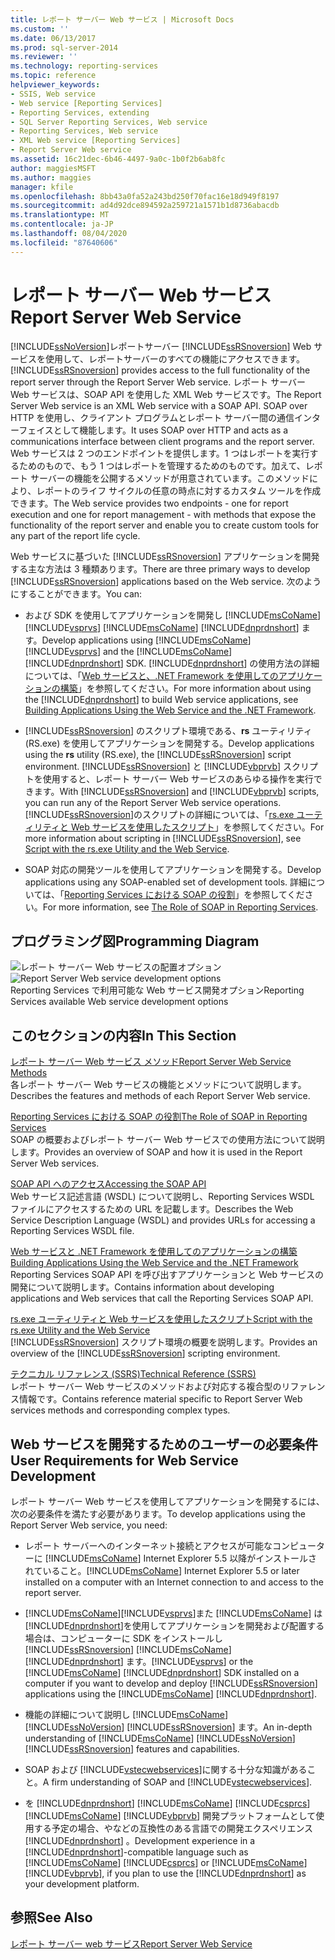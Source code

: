 ```yaml
---
title: レポート サーバー Web サービス | Microsoft Docs
ms.custom: ''
ms.date: 06/13/2017
ms.prod: sql-server-2014
ms.reviewer: ''
ms.technology: reporting-services
ms.topic: reference
helpviewer_keywords:
- SSIS, Web service
- Web service [Reporting Services]
- Reporting Services, extending
- SQL Server Reporting Services, Web service
- Reporting Services, Web service
- XML Web service [Reporting Services]
- Report Server Web service
ms.assetid: 16c21dec-6b46-4497-9a0c-1b0f2b6ab8fc
author: maggiesMSFT
ms.author: maggies
manager: kfile
ms.openlocfilehash: 8bb43a0fa52a243bd250f70fac16e18d949f8197
ms.sourcegitcommit: ad4d92dce894592a259721a1571b1d8736abacdb
ms.translationtype: MT
ms.contentlocale: ja-JP
ms.lasthandoff: 08/04/2020
ms.locfileid: "87640606"
---
```

# <a name="report-server-web-service"></a><span data-ttu-id="b6d7b-102">レポート サーバー Web サービス</span><span class="sxs-lookup"><span data-stu-id="b6d7b-102">Report Server Web Service</span></span>
  [!INCLUDE[ssNoVersion](../../includes/ssnoversion-md.md)]<span data-ttu-id="b6d7b-103">レポートサーバー [!INCLUDE[ssRSnoversion](../../includes/ssrsnoversion-md.md)] Web サービスを使用して、レポートサーバーのすべての機能にアクセスできます。</span><span class="sxs-lookup"><span data-stu-id="b6d7b-103">[!INCLUDE[ssRSnoversion](../../includes/ssrsnoversion-md.md)] provides access to the full functionality of the report server through the Report Server Web service.</span></span> <span data-ttu-id="b6d7b-104">レポート サーバー Web サービスは、SOAP API を使用した XML Web サービスです。</span><span class="sxs-lookup"><span data-stu-id="b6d7b-104">The Report Server Web service is an XML Web service with a SOAP API.</span></span> <span data-ttu-id="b6d7b-105">SOAP over HTTP を使用し、クライアント プログラムとレポート サーバー間の通信インターフェイスとして機能します。</span><span class="sxs-lookup"><span data-stu-id="b6d7b-105">It uses SOAP over HTTP and acts as a communications interface between client programs and the report server.</span></span> <span data-ttu-id="b6d7b-106">Web サービスは 2 つのエンドポイントを提供します。1 つはレポートを実行するためのもので、もう 1 つはレポートを管理するためのものです。加えて、レポート サーバーの機能を公開するメソッドが用意されています。このメソッドにより、レポートのライフ サイクルの任意の時点に対するカスタム ツールを作成できます。</span><span class="sxs-lookup"><span data-stu-id="b6d7b-106">The Web service provides two endpoints - one for report execution and one for report management - with methods that expose the functionality of the report server and enable you to create custom tools for any part of the report life cycle.</span></span>  
  
 <span data-ttu-id="b6d7b-107">Web サービスに基づいた [!INCLUDE[ssRSnoversion](../../includes/ssrsnoversion-md.md)] アプリケーションを開発する主な方法は 3 種類あります。</span><span class="sxs-lookup"><span data-stu-id="b6d7b-107">There are three primary ways to develop [!INCLUDE[ssRSnoversion](../../includes/ssrsnoversion-md.md)] applications based on the Web service.</span></span> <span data-ttu-id="b6d7b-108">次のようにすることができます。</span><span class="sxs-lookup"><span data-stu-id="b6d7b-108">You can:</span></span>  
  
-   <span data-ttu-id="b6d7b-109">および SDK を使用してアプリケーションを開発し [!INCLUDE[msCoName](../../includes/msconame-md.md)] [!INCLUDE[vsprvs](../../includes/vsprvs-md.md)] [!INCLUDE[msCoName](../../includes/msconame-md.md)] [!INCLUDE[dnprdnshort](../../includes/dnprdnshort-md.md)] ます。</span><span class="sxs-lookup"><span data-stu-id="b6d7b-109">Develop applications using [!INCLUDE[msCoName](../../includes/msconame-md.md)] [!INCLUDE[vsprvs](../../includes/vsprvs-md.md)] and the [!INCLUDE[msCoName](../../includes/msconame-md.md)] [!INCLUDE[dnprdnshort](../../includes/dnprdnshort-md.md)] SDK.</span></span> <span data-ttu-id="b6d7b-110">[!INCLUDE[dnprdnshort](../../includes/dnprdnshort-md.md)] の使用方法の詳細については、「[Web サービスと、.NET Framework を使用してのアプリケーションの構築](../report-server-web-service/net-framework/building-applications-using-the-web-service-and-the-net-framework.md)」を参照してください。</span><span class="sxs-lookup"><span data-stu-id="b6d7b-110">For more information about using the [!INCLUDE[dnprdnshort](../../includes/dnprdnshort-md.md)] to build Web service applications, see [Building Applications Using the Web Service and the .NET Framework](../report-server-web-service/net-framework/building-applications-using-the-web-service-and-the-net-framework.md).</span></span>  
  
-   <span data-ttu-id="b6d7b-111">[!INCLUDE[ssRSnoversion](../../includes/ssrsnoversion-md.md)] のスクリプト環境である、**rs** ユーティリティ (RS.exe) を使用してアプリケーションを開発する。</span><span class="sxs-lookup"><span data-stu-id="b6d7b-111">Develop applications using the **rs** utility (RS.exe), the [!INCLUDE[ssRSnoversion](../../includes/ssrsnoversion-md.md)] script environment.</span></span> <span data-ttu-id="b6d7b-112">[!INCLUDE[ssRSnoversion](../../includes/ssrsnoversion-md.md)] と [!INCLUDE[vbprvb](../../includes/vbprvb-md.md)] スクリプトを使用すると、レポート サーバー Web サービスのあらゆる操作を実行できます。</span><span class="sxs-lookup"><span data-stu-id="b6d7b-112">With [!INCLUDE[ssRSnoversion](../../includes/ssrsnoversion-md.md)] and [!INCLUDE[vbprvb](../../includes/vbprvb-md.md)] scripts, you can run any of the Report Server Web service operations.</span></span> <span data-ttu-id="b6d7b-113">[!INCLUDE[ssRSnoversion](../../includes/ssrsnoversion-md.md)]のスクリプトの詳細については、「[rs.exe ユーティリティと Web サービスを使用したスクリプト](../tools/script-with-the-rs-exe-utility-and-the-web-service.md)」を参照してください。</span><span class="sxs-lookup"><span data-stu-id="b6d7b-113">For more information about scripting in [!INCLUDE[ssRSnoversion](../../includes/ssrsnoversion-md.md)], see [Script with the rs.exe Utility and the Web Service](../tools/script-with-the-rs-exe-utility-and-the-web-service.md).</span></span>  
  
-   <span data-ttu-id="b6d7b-114">SOAP 対応の開発ツールを使用してアプリケーションを開発する。</span><span class="sxs-lookup"><span data-stu-id="b6d7b-114">Develop applications using any SOAP-enabled set of development tools.</span></span> <span data-ttu-id="b6d7b-115">詳細については、「[Reporting Services における SOAP の役割](../report-server-web-service/the-role-of-soap-in-reporting-services.md)」を参照してください。</span><span class="sxs-lookup"><span data-stu-id="b6d7b-115">For more information, see [The Role of SOAP in Reporting Services](../report-server-web-service/the-role-of-soap-in-reporting-services.md).</span></span>  
  
## <a name="programming-diagram"></a><span data-ttu-id="b6d7b-116">プログラミング図</span><span class="sxs-lookup"><span data-stu-id="b6d7b-116">Programming Diagram</span></span>  
 <span data-ttu-id="b6d7b-117">![レポート サーバー Web サービスの配置オプション](../../../2014/reporting-services/media/reportserviceswebserviceprog-01.gif "レポート サーバー Web サービスの配置オプション")</span><span class="sxs-lookup"><span data-stu-id="b6d7b-117">![Report Server Web service development options](../../../2014/reporting-services/media/reportserviceswebserviceprog-01.gif "Report Server Web service development options")</span></span>  
<span data-ttu-id="b6d7b-118">Reporting Services で利用可能な Web サービス開発オプション</span><span class="sxs-lookup"><span data-stu-id="b6d7b-118">Reporting Services available Web service development options</span></span>  
  
## <a name="in-this-section"></a><span data-ttu-id="b6d7b-119">このセクションの内容</span><span class="sxs-lookup"><span data-stu-id="b6d7b-119">In This Section</span></span>  
 [<span data-ttu-id="b6d7b-120">レポート サーバー Web サービス メソッド</span><span class="sxs-lookup"><span data-stu-id="b6d7b-120">Report Server Web Service Methods</span></span>](../report-server-web-service/methods/report-server-web-service-methods.md)  
 <span data-ttu-id="b6d7b-121">各レポート サーバー Web サービスの機能とメソッドについて説明します。</span><span class="sxs-lookup"><span data-stu-id="b6d7b-121">Describes the features and methods of each Report Server Web service.</span></span>  
  
 [<span data-ttu-id="b6d7b-122">Reporting Services における SOAP の役割</span><span class="sxs-lookup"><span data-stu-id="b6d7b-122">The Role of SOAP in Reporting Services</span></span>](../report-server-web-service/the-role-of-soap-in-reporting-services.md)  
 <span data-ttu-id="b6d7b-123">SOAP の概要およびレポート サーバー Web サービスでの使用方法について説明します。</span><span class="sxs-lookup"><span data-stu-id="b6d7b-123">Provides an overview of SOAP and how it is used in the Report Server Web services.</span></span>  
  
 [<span data-ttu-id="b6d7b-124">SOAP API へのアクセス</span><span class="sxs-lookup"><span data-stu-id="b6d7b-124">Accessing the SOAP API</span></span>](../report-server-web-service/accessing-the-soap-api.md)  
 <span data-ttu-id="b6d7b-125">Web サービス記述言語 (WSDL) について説明し、Reporting Services WSDL ファイルにアクセスするための URL を記載します。</span><span class="sxs-lookup"><span data-stu-id="b6d7b-125">Describes the Web Service Description Language (WSDL) and provides URLs for accessing a Reporting Services WSDL file.</span></span>  
  
 [<span data-ttu-id="b6d7b-126">Web サービスと .NET Framework を使用してのアプリケーションの構築</span><span class="sxs-lookup"><span data-stu-id="b6d7b-126">Building Applications Using the Web Service and the .NET Framework</span></span>](../report-server-web-service/net-framework/building-applications-using-the-web-service-and-the-net-framework.md)  
 <span data-ttu-id="b6d7b-127">Reporting Services SOAP API を呼び出すアプリケーションと Web サービスの開発について説明します。</span><span class="sxs-lookup"><span data-stu-id="b6d7b-127">Contains information about developing applications and Web services that call the Reporting Services SOAP API.</span></span>  
  
 [<span data-ttu-id="b6d7b-128">rs.exe ユーティリティと Web サービスを使用したスクリプト</span><span class="sxs-lookup"><span data-stu-id="b6d7b-128">Script with the rs.exe Utility and the Web Service</span></span>](../tools/script-with-the-rs-exe-utility-and-the-web-service.md)  
 <span data-ttu-id="b6d7b-129">[!INCLUDE[ssRSnoversion](../../includes/ssrsnoversion-md.md)] スクリプト環境の概要を説明します。</span><span class="sxs-lookup"><span data-stu-id="b6d7b-129">Provides an overview of the [!INCLUDE[ssRSnoversion](../../includes/ssrsnoversion-md.md)] scripting environment.</span></span>  
  
 [<span data-ttu-id="b6d7b-130">テクニカル リファレンス (SSRS)</span><span class="sxs-lookup"><span data-stu-id="b6d7b-130">Technical Reference &#40;SSRS&#41;</span></span>](../../../2014/reporting-services/technical-reference-ssrs.md)  
 <span data-ttu-id="b6d7b-131">レポート サーバー Web サービスのメソッドおよび対応する複合型のリファレンス情報です。</span><span class="sxs-lookup"><span data-stu-id="b6d7b-131">Contains reference material specific to Report Server Web services methods and corresponding complex types.</span></span>  
  
## <a name="user-requirements-for-web-service-development"></a><span data-ttu-id="b6d7b-132">Web サービスを開発するためのユーザーの必要条件</span><span class="sxs-lookup"><span data-stu-id="b6d7b-132">User Requirements for Web Service Development</span></span>  
 <span data-ttu-id="b6d7b-133">レポート サーバー Web サービスを使用してアプリケーションを開発するには、次の必要条件を満たす必要があります。</span><span class="sxs-lookup"><span data-stu-id="b6d7b-133">To develop applications using the Report Server Web service, you need:</span></span>  
  
-   <span data-ttu-id="b6d7b-134">レポート サーバーへのインターネット接続とアクセスが可能なコンピューターに [!INCLUDE[msCoName](../../includes/msconame-md.md)] Internet Explorer 5.5 以降がインストールされていること。</span><span class="sxs-lookup"><span data-stu-id="b6d7b-134">[!INCLUDE[msCoName](../../includes/msconame-md.md)] Internet Explorer 5.5 or later installed on a computer with an Internet connection to and access to the report server.</span></span>  
  
-   [!INCLUDE[msCoName](../../includes/msconame-md.md)]<span data-ttu-id="b6d7b-135">[!INCLUDE[vsprvs](../../includes/vsprvs-md.md)]また [!INCLUDE[msCoName](../../includes/msconame-md.md)] は [!INCLUDE[dnprdnshort](../../includes/dnprdnshort-md.md)]を使用してアプリケーションを開発および配置する場合は、コンピューターに SDK をインストールし [!INCLUDE[ssRSnoversion](../../includes/ssrsnoversion-md.md)] [!INCLUDE[msCoName](../../includes/msconame-md.md)] [!INCLUDE[dnprdnshort](../../includes/dnprdnshort-md.md)] ます。</span><span class="sxs-lookup"><span data-stu-id="b6d7b-135">[!INCLUDE[vsprvs](../../includes/vsprvs-md.md)] or the [!INCLUDE[msCoName](../../includes/msconame-md.md)] [!INCLUDE[dnprdnshort](../../includes/dnprdnshort-md.md)] SDK installed on a computer if you want to develop and deploy [!INCLUDE[ssRSnoversion](../../includes/ssrsnoversion-md.md)] applications using the [!INCLUDE[msCoName](../../includes/msconame-md.md)] [!INCLUDE[dnprdnshort](../../includes/dnprdnshort-md.md)].</span></span>  
  
-   <span data-ttu-id="b6d7b-136">機能の詳細について説明し [!INCLUDE[msCoName](../../includes/msconame-md.md)] [!INCLUDE[ssNoVersion](../../includes/ssnoversion-md.md)] [!INCLUDE[ssRSnoversion](../../includes/ssrsnoversion-md.md)] ます。</span><span class="sxs-lookup"><span data-stu-id="b6d7b-136">An in-depth understanding of [!INCLUDE[msCoName](../../includes/msconame-md.md)] [!INCLUDE[ssNoVersion](../../includes/ssnoversion-md.md)] [!INCLUDE[ssRSnoversion](../../includes/ssrsnoversion-md.md)] features and capabilities.</span></span>  
  
-   <span data-ttu-id="b6d7b-137">SOAP および [!INCLUDE[vstecwebservices](../../includes/vstecwebservices-md.md)]に関する十分な知識があること。</span><span class="sxs-lookup"><span data-stu-id="b6d7b-137">A firm understanding of SOAP and [!INCLUDE[vstecwebservices](../../includes/vstecwebservices-md.md)].</span></span>  
  
-   <span data-ttu-id="b6d7b-138">を [!INCLUDE[dnprdnshort](../../includes/dnprdnshort-md.md)] [!INCLUDE[msCoName](../../includes/msconame-md.md)] [!INCLUDE[csprcs](../../includes/csprcs-md.md)] [!INCLUDE[msCoName](../../includes/msconame-md.md)] [!INCLUDE[vbprvb](../../includes/vbprvb-md.md)] 開発プラットフォームとして使用する予定の場合、やなどの互換性のある言語での開発エクスペリエンス [!INCLUDE[dnprdnshort](../../includes/dnprdnshort-md.md)] 。</span><span class="sxs-lookup"><span data-stu-id="b6d7b-138">Development experience in a [!INCLUDE[dnprdnshort](../../includes/dnprdnshort-md.md)]-compatible language such as [!INCLUDE[msCoName](../../includes/msconame-md.md)] [!INCLUDE[csprcs](../../includes/csprcs-md.md)] or [!INCLUDE[msCoName](../../includes/msconame-md.md)] [!INCLUDE[vbprvb](../../includes/vbprvb-md.md)], if you plan to use the [!INCLUDE[dnprdnshort](../../includes/dnprdnshort-md.md)] as your development platform.</span></span>  
  
## <a name="see-also"></a><span data-ttu-id="b6d7b-139">参照</span><span class="sxs-lookup"><span data-stu-id="b6d7b-139">See Also</span></span>  
 [<span data-ttu-id="b6d7b-140">レポート サーバー web サービス</span><span class="sxs-lookup"><span data-stu-id="b6d7b-140">Report Server Web Service</span></span>](../report-server-web-service/report-server-web-service.md)  
  
  

